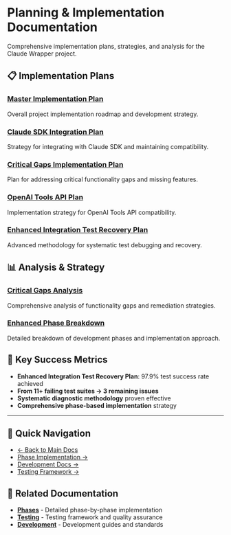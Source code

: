# Planning & Implementation Documentation

Comprehensive implementation plans, strategies, and analysis for the Claude Wrapper project.

## 📋 **Implementation Plans**

### **[Master Implementation Plan](IMPLEMENTATION_PLAN.md)**
Overall project implementation roadmap and development strategy.

### **[Claude SDK Integration Plan](CLAUDE_SDK_INTEGRATION_PLAN.md)**
Strategy for integrating with Claude SDK and maintaining compatibility.

### **[Critical Gaps Implementation Plan](CRITICAL_GAPS_IMPLEMENTATION_PLAN.md)**
Plan for addressing critical functionality gaps and missing features.

### **[OpenAI Tools API Plan](OPENAI_TOOLS_API_PLAN.md)**
Implementation strategy for OpenAI Tools API compatibility.

### **[Enhanced Integration Test Recovery Plan](ENHANCED_INTEGRATION_TEST_RECOVERY_PLAN.md)**
Advanced methodology for systematic test debugging and recovery.

## 📊 **Analysis & Strategy**

### **[Critical Gaps Analysis](CRITICAL_GAPS_ANALYSIS.md)**
Comprehensive analysis of functionality gaps and remediation strategies.

### **[Enhanced Phase Breakdown](ENHANCED_PHASE_BREAKDOWN.md)**
Detailed breakdown of development phases and implementation approach.

## 🎯 **Key Success Metrics**

- **Enhanced Integration Test Recovery Plan**: 97.9% test success rate achieved
- **From 11+ failing test suites → 3 remaining issues**
- **Systematic diagnostic methodology** proven effective
- **Comprehensive phase-based implementation** strategy

---

## 🔗 Quick Navigation

- [← Back to Main Docs](../README.md)
- [Phase Implementation →](../phases/)
- [Development Docs →](../development/)
- [Testing Framework →](../testing/)

## 📁 **Related Documentation**

- **[Phases](../phases/)** - Detailed phase-by-phase implementation
- **[Testing](../testing/)** - Testing framework and quality assurance
- **[Development](../development/)** - Development guides and standards